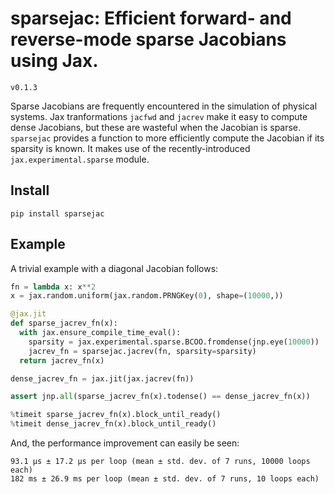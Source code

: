 # sparsejac: Efficient forward- and reverse-mode sparse Jacobians using Jax.
`v0.1.3`

Sparse Jacobians are frequently encountered in the simulation of physical systems. Jax tranformations `jacfwd` and `jacrev` make it easy to compute dense Jacobians, but these are wasteful when the Jacobian is sparse. `sparsejac` provides a function to more efficiently compute the Jacobian if its sparsity is known. It makes use of the recently-introduced `jax.experimental.sparse` module.

## Install
```
pip install sparsejac
```

## Example
A trivial example with a diagonal Jacobian follows:

```python
fn = lambda x: x**2
x = jax.random.uniform(jax.random.PRNGKey(0), shape=(10000,))

@jax.jit
def sparse_jacrev_fn(x):
  with jax.ensure_compile_time_eval():
    sparsity = jax.experimental.sparse.BCOO.fromdense(jnp.eye(10000))
    jacrev_fn = sparsejac.jacrev(fn, sparsity=sparsity)
  return jacrev_fn(x)

dense_jacrev_fn = jax.jit(jax.jacrev(fn))

assert jnp.all(sparse_jacrev_fn(x).todense() == dense_jacrev_fn(x))

%timeit sparse_jacrev_fn(x).block_until_ready()
%timeit dense_jacrev_fn(x).block_until_ready()
```

And, the performance improvement can easily be seen:

```
93.1 µs ± 17.2 µs per loop (mean ± std. dev. of 7 runs, 10000 loops each)
182 ms ± 26.9 ms per loop (mean ± std. dev. of 7 runs, 10 loops each)
```
